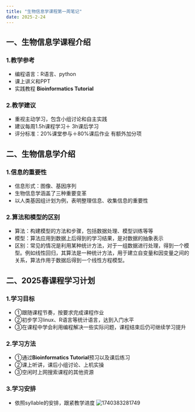 ```yaml
---
title: "生物信息学课程第一周笔记"
date: 2025-2-24
---
```

## 一、生物信息学课程介绍

### 1.教学参考
- 编程语言：R语言、python
- 课上讲义和PPT
- 实践教程 **Bioinformatics Tutorial**

### 2.教学建议
- 重视主动学习，包含小组讨论和自主实践
- 建议每周1.5h课程学习＋ 3h课后学习
- 评分标准：20%课堂参与＋80%课后作业 有额外加分项

## 二、生物信息学介绍

### 1.信息的重要性
- 信息形式：图像、基因序列
- 生物信息学涵盖了三种重要变革
- 以人类基因组计划为例，表明整理信息、收集信息的重要性

### 2.算法和模型的区别
- 算法：构建模型的方法和步骤，包括数据处理、模型训练等等
- 模型：算法应用到数据上后得到的学习结果，是对数据的抽象表示
- 区别：常见的情况是利用某种统计方法，对于一组数据进行处理，得到一个模型。例如线性回归，其算法是一种统计方法，用于建立自变量和因变量之间的关系，算法作用于数据后得到一个线性方程模型。

## 二、2025春课程学习计划

### 1.学习目标
- ①跟随课程节奏，按要求完成课程作业
- ②初步学习linux、R语言等统计语言，达到入门水平
- ③在课程中学会利用编程解决一些实际问题，课程结束后仍可继续学习提升

### 2.学习方法
- ①通过**Bioinformatics Tutorial**预习以及课后练习
- ②课上听讲，课后小组讨论、上机实操
- ③空闲时上网搜索课程的其他资源

### 3.学习安排
- 依照syllable的安排，跟紧教学进度
  ![1740383281749](https://github.com/user-attachments/assets/1bc6a349-9bee-4b93-bd07-098a4dd8cc97)



